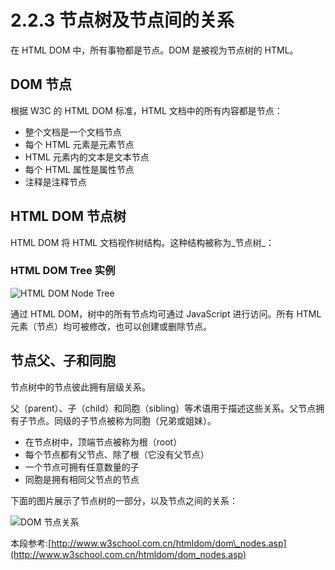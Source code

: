 # 2.2.3 节点树及节点间的关系

在 HTML DOM 中，所有事物都是节点。DOM 是被视为节点树的 HTML。

## DOM 节点

根据 W3C 的 HTML DOM 标准，HTML 文档中的所有内容都是节点：

* 整个文档是一个文档节点
* 每个 HTML 元素是元素节点
* HTML 元素内的文本是文本节点
* 每个 HTML 属性是属性节点
* 注释是注释节点

## HTML DOM 节点树

HTML DOM 将 HTML 文档视作树结构。这种结构被称为_节点树_：

### HTML DOM Tree 实例

![HTML DOM Node Tree](http://www.w3school.com.cn/i/ct_htmltree.gif)

通过 HTML DOM，树中的所有节点均可通过 JavaScript 进行访问。所有 HTML 元素（节点）均可被修改，也可以创建或删除节点。

## 节点父、子和同胞

节点树中的节点彼此拥有层级关系。

父（parent）、子（child）和同胞（sibling）等术语用于描述这些关系。父节点拥有子节点。同级的子节点被称为同胞（兄弟或姐妹）。

* 在节点树中，顶端节点被称为根（root）
* 每个节点都有父节点、除了根（它没有父节点）
* 一个节点可拥有任意数量的子
* 同胞是拥有相同父节点的节点

下面的图片展示了节点树的一部分，以及节点之间的关系：

![DOM &#x8282;&#x70B9;&#x5173;&#x7CFB;](http://www.w3school.com.cn/i/dom_navigate.gif)

本段参考:[http://www.w3school.com.cn/htmldom/dom\_nodes.asp](http://www.w3school.com.cn/htmldom/dom_nodes.asp)

